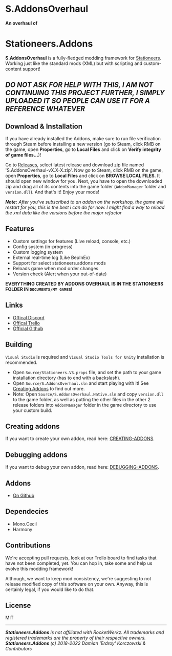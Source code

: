 # S.AddonsOverhaul
**An overhaul of**
# Stationeers.Addons
**S.AddonsOverhaul** is a fully-fledged modding framework for [Stationeers](https://store.steampowered.com/app/544550/Stationeers/). Working just like the standard mods (XML) but with scripting and custom-content support!

## ***DO NOT ASK FOR HELP WITH THIS, I AM NOT CONTINUING THIS PROJECT FURTHER, I SIMPLY UPLOADED IT SO PEOPLE CAN USE IT FOR A REFERENCE WHATEVER***

## Download & Installation
If you have already installed the Addons, make sure to run file verification through Steam before installing a new version (go to Steam, click RMB on the game, open **Properties**, go to **Local Files** and click on **Verify integrity of game files...**)!
 
Go to [Releases](https://github.com/TerameTechYT/S.AddonsOverhaul/releases), select latest release and download zip file named 'S.AddonsOverhaul-vX.X-X.zip'. Now go to Steam, click RMB on the game, open **Properties**, go to **Local Files** and click on **BROWSE LOCAL FILES**. It should open new window for you. Next, you have to open the downloaded zip and drag all of its contents into the game folder (`AddonManager` folder and `version.dll`). And that's it! Enjoy your mods!

***Note:** After you've subscribed to an addon on the workshop, the game will restart for you, this is the best i can do for now. I might find a way to reload the xml data like the versions before the major refactor*

## Features
* Custom settings for features (Live reload, console, etc.)
* Config system (in-progress)
* Custom logging system
* External real-time log (Like BepInEx)
* Support for select stationeers.addons mods
* Reloads game when mod order changes
* Version check (Alert when your out-of-date)

**EVERYTHING CREATED BY ADDONS OVERHAUL IS IN THE STATIONEERS FOLDER IN `DOCUMENTS/MY GAMES`!**

## Links
* [Offical Discord](https://discord.gg/b6kFrUATdm)
* [Offical Trello](https://trello.com/b/zSHKh2XO/stationeersaddons)
* [Official Github](https://github.com/Erdroy/Stationeers.Addons)

## Building 
`Visual Studio` is required and `Visual Studio Tools for Unity` installation is recommended. 
* Open `Source/Stationeers.VS.props` file, and set the path to your game installation directory (has to end with a backslash). 
* Open `Source/S.AddonsOverhaul.sln` and start playing with it! See [Creating Addons](https://github.com/TerameTechYT/S.AddonsOverhaul#creating-addons) to find out more.
* Note: Open `Source/S.AddonsOverhaul.Native.sln` and copy `version.dll` to the game folder, as well as putting the other files in the other 2 release folders into `AddonManager` folder in the game directory to use your custom build.

## Creating addons
If you want to create your own addon, read here: [CREATING-ADDONS](Docs/CREATING-ADDONS.md).

## Debugging addons
If you want to debug your own addon, read here: [DEBUGGING-ADDONS](Docs/DEBUGGING-ADDONS.md).

## Addons
* [On Github](https://github.com/Erdroy/Stationeers.Addons#addons)

## Dependecies
* Mono.Cecil
* Harmony

## Contributions
We're accepting pull requests, look at our Trello board to find tasks that have not been completed, yet.
You can hop in, take some and help us evolve this modding framework!

Although, we want to keep mod consistency, we're suggesting to not release modified copy of this software on your own.
Anyway, this is certainly legal, if you would like to do that.

## License
MIT

___
***Stationeers.Addons** is not affiliated with RocketWerkz. All trademarks and registered trademarks are the property of their respective owners.*<br>
***Stationeers.Addons** (c) 2018-2022 Damian 'Erdroy' Korczowski & Contributors*